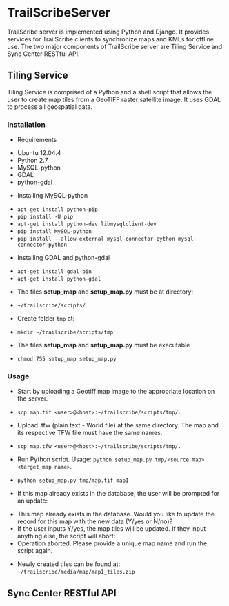 # TrailScribeServer
TrailScribe server is implemented using Python and Django. It provides services for TrailScribe clients to synchronize maps and KMLs for offline use. The two major components of TrailScribe server are Tiling Service and Sync Center RESTful API.

## Tiling Service
Tiling Service is comprised of a Python and a shell script that allows the user to create map tiles from a GeoTIFF raster satellite image. It uses GDAL to process all geospatial data.

### Installation
* Requirements
 - Ubuntu 12.04.4
 - Python 2.7
 - MySQL-python
 - GDAL
 - python-gdal

* Installing MySQL-python
 - `apt-get install python-pip`
 - `pip install -U pip`
 - `apt-get install python-dev libmysqlclient-dev`
 - `pip install MySQL-python`
 - `pip install --allow-external mysql-connector-python mysql-connector-python`

* Installing GDAL and python-gdal
 - `apt-get install gdal-bin`
 - `apt-get install python-gdal`

* The files **setup_map** and **setup_map.py** must be at directory:
 - `~/trailscribe/scripts/`

* Create folder `tmp` at:
 - `mkdir ~/trailscribe/scripts/tmp`

* The files **setup_map** and **setup_map.py** must be executable
 - `chmod 755 setup_map setup_map.py`

### Usage
* Start by uploading a Geotiff map image to the appropriate location on the server.
 - `scp map.tif <user>@<host>:~/trailscribe/scripts/tmp/.`
* Upload .tfw (plain text - World file) at the same directory. The map and its respective TFW file must have the same names.
 - `scp map.tfw <user>@<host>:~/trailscribe/scripts/tmp/.`
* Run Python script. Usage: `python setup_map.py tmp/<source map> <target map name>`. 
 - `python setup_map.py tmp/map.tif map1`
* If this map already exists in the database, the user will be prompted for an update:
 - This map already exists in the database. Would you like to update the record for this map with the new data (Y/yes or N/no)?
 - If the user inputs Y/yes, the map tiles will be updated. If they input anything else, the script will abort:
 - Operation aborted. Please provide a unique map name and run the script again.
* Newly created tiles can be found at: `~/trailscribe/media/map/map1_tiles.zip`

## Sync Center RESTful API
